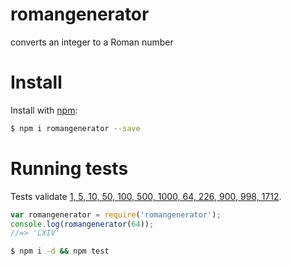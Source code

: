 # romangenerator
 converts an integer to a Roman number

# Install
 Install with [npm](https://www.npmjs.com/):
 ```sh
 $ npm i romangenerator --save
 ```
# Running tests

Tests validate [1, 5, 10, 50, 100, 500, 1000, 64, 226, 900, 998, 1712](./test.js).


  ```js
  var romangenerator = require('romangenerator');
  console.log(romangenerator(64));
  //=> 'LXIV'
  ```


 
 ```sh
 $ npm i -d && npm test
 ```

